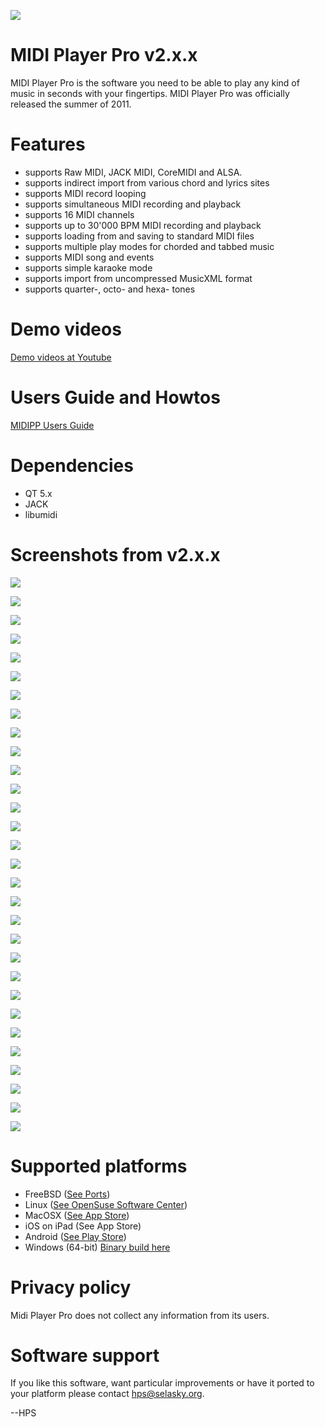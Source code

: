 <IMG SRC="https://raw.githubusercontent.com/hselasky/midipp/main/midipp.png"></IMG>
# MIDI Player Pro v2.x.x 

MIDI Player Pro is the software you need to be able to play any kind of music in seconds with your fingertips.
MIDI Player Pro was officially released the summer of 2011.

# Features
<ul>
  <li>supports Raw MIDI, JACK MIDI, CoreMIDI and ALSA.</li>
  <li>supports indirect import from various chord and lyrics sites</li>
  <li>supports MIDI record looping</li>
  <li>supports simultaneous MIDI recording and playback</li>
  <li>supports 16 MIDI channels</li>
  <li>supports up to 30'000 BPM MIDI recording and playback</li>
  <li>supports loading from and saving to standard MIDI files</li>
  <li>supports multiple play modes for chorded and tabbed music</li>
  <li>supports MIDI song and events</li>
  <li>supports simple karaoke mode</li>
  <li>supports import from uncompressed MusicXML format</li>
  <li>supports quarter-, octo- and hexa- tones</li>
</ul>

# Demo videos
<A HREF="https://www.youtube.com/playlist?list=PL85pRnIQwc7Q-wwT0DiUS2Gg2PhFnnOi1">Demo videos at Youtube</A>

# Users Guide and Howtos
<A HREF="https://raw.githubusercontent.com/hselasky/midipp/main/www/midipp_users_guide.pdf">MIDIPP Users Guide</A>

# Dependencies
<ul>
  <li>QT 5.x</li>
  <li>JACK</li>
  <li>libumidi</li>
</ul>

# Screenshots from v2.x.x
<IMG SRC="https://raw.githubusercontent.com/hselasky/midipp/main/www/screenshot000.png"></IMG>

<IMG SRC="https://raw.githubusercontent.com/hselasky/midipp/main/www/screenshot001.png"></IMG>

<IMG SRC="https://raw.githubusercontent.com/hselasky/midipp/main/www/screenshot002.png"></IMG>

<IMG SRC="https://raw.githubusercontent.com/hselasky/midipp/main/www/screenshot003.png"></IMG>

<IMG SRC="https://raw.githubusercontent.com/hselasky/midipp/main/www/screenshot004.png"></IMG>

<IMG SRC="https://raw.githubusercontent.com/hselasky/midipp/main/www/screenshot005.png"></IMG>

<IMG SRC="https://raw.githubusercontent.com/hselasky/midipp/main/www/screenshot006.png"></IMG>

<IMG SRC="https://raw.githubusercontent.com/hselasky/midipp/main/www/screenshot007.png"></IMG>

<IMG SRC="https://raw.githubusercontent.com/hselasky/midipp/main/www/screenshot008.png"></IMG>

<IMG SRC="https://raw.githubusercontent.com/hselasky/midipp/main/www/screenshot009.png"></IMG>

<IMG SRC="https://raw.githubusercontent.com/hselasky/midipp/main/www/screenshot010.png"></IMG>

<IMG SRC="https://raw.githubusercontent.com/hselasky/midipp/main/www/screenshot011.png"></IMG>

<IMG SRC="https://raw.githubusercontent.com/hselasky/midipp/main/www/screenshot012.png"></IMG>

<IMG SRC="https://raw.githubusercontent.com/hselasky/midipp/main/www/screenshot013.png"></IMG>

<IMG SRC="https://raw.githubusercontent.com/hselasky/midipp/main/www/screenshot014.png"></IMG>

<IMG SRC="https://raw.githubusercontent.com/hselasky/midipp/main/www/screenshot015.png"></IMG>

<IMG SRC="https://raw.githubusercontent.com/hselasky/midipp/main/www/screenshot016.png"></IMG>

<IMG SRC="https://raw.githubusercontent.com/hselasky/midipp/main/www/screenshot017.png"></IMG>

<IMG SRC="https://raw.githubusercontent.com/hselasky/midipp/main/www/screenshot018.png"></IMG>

<IMG SRC="https://raw.githubusercontent.com/hselasky/midipp/main/www/screenshot019.png"></IMG>

<IMG SRC="https://raw.githubusercontent.com/hselasky/midipp/main/www/screenshot020.png"></IMG>

<IMG SRC="https://raw.githubusercontent.com/hselasky/midipp/main/www/screenshot021.png"></IMG>

<IMG SRC="https://raw.githubusercontent.com/hselasky/midipp/main/www/screenshot022.png"></IMG>

<IMG SRC="https://raw.githubusercontent.com/hselasky/midipp/main/www/screenshot023.png"></IMG>

<IMG SRC="https://raw.githubusercontent.com/hselasky/midipp/main/www/screenshot024.png"></IMG>

<IMG SRC="https://raw.githubusercontent.com/hselasky/midipp/main/www/screenshot025.png"></IMG>

<IMG SRC="https://raw.githubusercontent.com/hselasky/midipp/main/www/screenshot026.png"></IMG>

<IMG SRC="https://raw.githubusercontent.com/hselasky/midipp/main/www/screenshot027.png"></IMG>

<IMG SRC="https://raw.githubusercontent.com/hselasky/midipp/main/www/screenshot028.png"></IMG>

<IMG SRC="https://raw.githubusercontent.com/hselasky/midipp/main/www/screenshot029.png"></IMG>

# Supported platforms
<ul>
<li>FreeBSD (<a HREF="http://www.freshports.org/audio/midipp">See Ports</a>)</li>
<li>Linux (<a HREF="http://software.opensuse.org/download.html?project=home%3Aedogawa&package=midipp">See OpenSuse Software Center</a>)</li>
<li>MacOSX (<a HREF="https://itunes.apple.com/app/midi-player-pro/id689617853?mt=12">See App Store</a>)</li>
<li>iOS on iPad (See App Store)</li>
<li>Android (<a HREF="https://play.google.com/store/apps/details?id=org.selasky.midipp">See Play Store</a>)</li>
<li>Windows (64-bit) <A HREF="http://www.selasky.org/downloads/midipp-binary-win64.zip">Binary build here</A></li>
</ul>

# Privacy policy
Midi Player Pro does not collect any information from its users.

# Software support
If you like this software, want particular improvements or have it ported to your platform please contact hps@selasky.org.

--HPS
